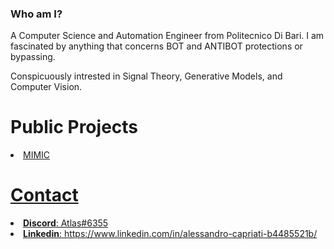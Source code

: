 ### Who am I?

A Computer Science and Automation Engineer from Politecnico Di Bari.
I am fascinated by anything that concerns BOT and ANTIBOT protections or bypassing.

Conspicuously intrested in Signal Theory, Generative Models, and Computer Vision.

# Public Projects

<li> <a href="https://github.com/MIMIC-LOGICS">MIMIC </li>

# Contact

<li> <b>Discord</b>: Atlas#6355 </li>
<li> <b>Linkedin</b>: https://www.linkedin.com/in/alessandro-capriati-b4485521b/ </li>


